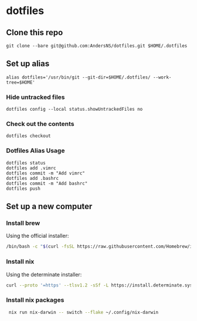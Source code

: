 # dotfiles
## Clone this repo

`git clone --bare git@github.com:AndersNS/dotfiles.git $HOME/.dotfiles`

## Set up alias

`alias dotfiles='/usr/bin/git --git-dir=$HOME/.dotfiles/ --work-tree=$HOME'`

### Hide untracked files

`dotfiles config --local status.showUntrackedFiles no`

### Check out the contents

`dotfiles checkout`

### Dotfiles Alias Usage

```
dotfiles status
dotfiles add .vimrc
dotfiles commit -m "Add vimrc"
dotfiles add .bashrc
dotfiles commit -m "Add bashrc"
dotfiles push
```

## Set up a new computer

### Install brew

Using the official installer:

```bash
/bin/bash -c "$(curl -fsSL https://raw.githubusercontent.com/Homebrew/install/HEAD/install.sh)"
```

### Install nix

Using the determinate installer:

```bash
curl --proto '=https' --tlsv1.2 -sSf -L https://install.determinate.systems/nix | sh -s -- install
```

### Install nix packages

```bash
 nix run nix-darwin -- switch --flake ~/.config/nix-darwin
```
